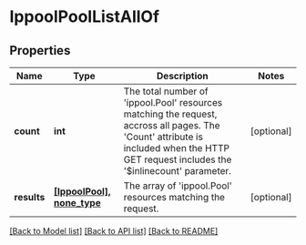 # IppoolPoolListAllOf

## Properties
Name | Type | Description | Notes
------------ | ------------- | ------------- | -------------
**count** | **int** | The total number of &#39;ippool.Pool&#39; resources matching the request, accross all pages. The &#39;Count&#39; attribute is included when the HTTP GET request includes the &#39;$inlinecount&#39; parameter. | [optional] 
**results** | [**[IppoolPool], none_type**](IppoolPool.md) | The array of &#39;ippool.Pool&#39; resources matching the request. | [optional] 

[[Back to Model list]](../README.md#documentation-for-models) [[Back to API list]](../README.md#documentation-for-api-endpoints) [[Back to README]](../README.md)


